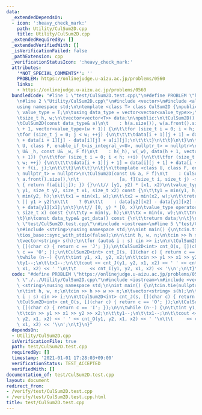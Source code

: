 ```yaml
---
data:
  _extendedDependsOn:
  - icon: ':heavy_check_mark:'
    path: Utility/CulSum2D.cpp
    title: Utility/CulSum2D.cpp
  _extendedRequiredBy: []
  _extendedVerifiedWith: []
  _isVerificationFailed: false
  _pathExtension: cpp
  _verificationStatusIcon: ':heavy_check_mark:'
  attributes:
    '*NOT_SPECIAL_COMMENTS*': ''
    PROBLEM: https://onlinejudge.u-aizu.ac.jp/problems/0560
    links:
    - https://onlinejudge.u-aizu.ac.jp/problems/0560
  bundledCode: "#line 1 \"test/CulSum2D.test.cpp\"\n#define PROBLEM \"https://onlinejudge.u-aizu.ac.jp/problems/0560\"\
    \n#line 2 \"Utility/CulSum2D.cpp\"\n#include <vector>\n#include <algorithm>\n\
    using namespace std;\n\ntemplate <class T> class CulSum2D {\npublic:\n\tusing\
    \ value_type = T;\n\tusing data_type = vector<vector<value_type>>;\n\nprivate:\n\
    \tsize_t h, w;\n\tvector<vector<T>> data;\n\npublic:\n\tCulSum2D() = default;\n\
    \tCulSum2D(const data_type& a)\n\t    : h(a.size()), w(a.front().size()), data(h\
    \ + 1, vector<value_type>(w + 1)) {\n\t\tfor (size_t i = 0; i < h; ++i) {\n\t\t\
    \tfor (size_t j = 0; j < w; ++j) {\n\t\t\t\tdata[i + 1][j + 1] = data[i][j + 1]\
    \ + data[i + 1][j] - data[i][j] + a[i][j];\n\t\t\t}\n\t\t}\n\t}\n\ttemplate <class\
    \ U, class F, enable_if_t<is_integral_v<U>, nullptr_t> = nullptr>\n\tCulSum2D(const\
    \ U& _h, const U& _w, F f)\n\t    : h(_h), w(_w), data(h + 1, vector<value_type>(w\
    \ + 1)) {\n\t\tfor (size_t i = 0; i < h; ++i) {\n\t\t\tfor (size_t j = 0; j <\
    \ w; ++j) {\n\t\t\t\tdata[i + 1][j + 1] = data[i][j + 1] + data[i + 1][j] - data[i][j]\
    \ + f(i, j);\n\t\t\t}\n\t\t}\n\t}\n\ttemplate <class U, class F, enable_if_t<!is_integral_v<U>,\
    \ nullptr_t> = nullptr>\n\tCulSum2D(const U& a, F f)\n\t    : CulSum2D(a.size(),\
    \ a.front().size(),\n\t               [a, f](size_t i, size_t j) -> value_type\
    \ { return f(a[i][j]); }) {}\n\t// [y1, y2) * [x1, x2)\n\tvalue_type operator()(size_t\
    \ y1, size_t y2, size_t x1, size_t x2) const {\n\t\ty1 = min(y1, h);\n\t\ty2 =\
    \ min(y2, h);\n\t\tx1 = min(x1, w);\n\t\tx2 = min(x2, w);\n\t\treturn (x1 > x2\
    \ || y1 > y2)\n\t\t    ? 0\n\t\t    : data[y2][x2] - data[y1][x2] - data[y2][x1]\
    \ + data[y1][x1];\n\t}\n\t// [0, y) * [0, x)\n\tvalue_type operator()(size_t y,\
    \ size_t x) const {\n\t\ty = min(y, h);\n\t\tx = min(x, w);\n\t\treturn data[y][x];\n\
    \t}\n\tconst data_type& get_data() const {\n\t\treturn data;\n\t}\n};\n#line 3\
    \ \"test/CulSum2D.test.cpp\"\n#include <iostream>\n#line 5 \"test/CulSum2D.test.cpp\"\
    \n#include <string>\nusing namespace std;\n\nint main() {\n\tcin.tie(nullptr);\n\
    \tios_base::sync_with_stdio(false);\n\n\tint h, w, n;\n\tcin >> h >> w >> n;\n\
    \tvector<string> s(h);\n\tfor (auto& i : s) cin >> i;\n\n\tCulSum2D<int> cnt_J(s,\
    \ [](char c) { return c == 'J'; });\n\tCulSum2D<int> cnt_O(s, [](char c) { return\
    \ c == 'O'; });\n\tCulSum2D<int> cnt_I(s, [](char c) { return c == 'I'; });\n\n\
    \twhile (n--) {\n\t\tint y1, x1, y2, x2;\n\t\tcin >> y1 >> x1 >> y2 >> x2;\n\t\
    \ty1--;\n\t\tx1--;\n\t\tcout << cnt_J(y1, y2, x1, x2) << ' ' << cnt_O(y1, y2,\
    \ x1, x2) << ' '\n\t\t     << cnt_I(y1, y2, x1, x2) << '\\n';\n\t}\n}\n"
  code: "#define PROBLEM \"https://onlinejudge.u-aizu.ac.jp/problems/0560\"\n#include\
    \ \"./../Utility/CulSum2D.cpp\"\n#include <iostream>\n#include <vector>\n#include\
    \ <string>\nusing namespace std;\n\nint main() {\n\tcin.tie(nullptr);\n\tios_base::sync_with_stdio(false);\n\
    \n\tint h, w, n;\n\tcin >> h >> w >> n;\n\tvector<string> s(h);\n\tfor (auto&\
    \ i : s) cin >> i;\n\n\tCulSum2D<int> cnt_J(s, [](char c) { return c == 'J'; });\n\
    \tCulSum2D<int> cnt_O(s, [](char c) { return c == 'O'; });\n\tCulSum2D<int> cnt_I(s,\
    \ [](char c) { return c == 'I'; });\n\n\twhile (n--) {\n\t\tint y1, x1, y2, x2;\n\
    \t\tcin >> y1 >> x1 >> y2 >> x2;\n\t\ty1--;\n\t\tx1--;\n\t\tcout << cnt_J(y1,\
    \ y2, x1, x2) << ' ' << cnt_O(y1, y2, x1, x2) << ' '\n\t\t     << cnt_I(y1, y2,\
    \ x1, x2) << '\\n';\n\t}\n}"
  dependsOn:
  - Utility/CulSum2D.cpp
  isVerificationFile: true
  path: test/CulSum2D.test.cpp
  requiredBy: []
  timestamp: '2021-01-01 17:28:03+09:00'
  verificationStatus: TEST_ACCEPTED
  verifiedWith: []
documentation_of: test/CulSum2D.test.cpp
layout: document
redirect_from:
- /verify/test/CulSum2D.test.cpp
- /verify/test/CulSum2D.test.cpp.html
title: test/CulSum2D.test.cpp
---
```

